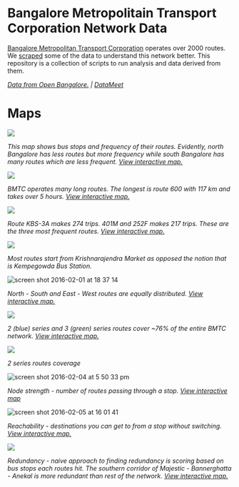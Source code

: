 Bangalore Metropolitain Transport Corporation Network Data
====

[Bangalore Metropolitan Transport Corporation](https://en.wikipedia.org/wiki/Bangalore_Metropolitan_Transport_Corporation) operates over 2000 routes. We [scraped](https://github.com/openbangalore/bmtc) some of the data to understand this network better.
This repository is a collection of scripts to run analysis and data derived from them.

*[Data from Open Bangalore.](http://openbangalore.org/) | [DataMeet](http://datameet.org/)*

Maps
====

![](https://cloud.githubusercontent.com/assets/371666/12720005/69b1df2c-c91e-11e5-8e7f-b3c26bfc939d.png)

*This map shows bus stops and frequency of their routes. Evidently, north Bangalore has less routes but more frequency while south Bangalore has many routes which are less frequent. [View interactive map.](https://www.mapbox.com/bites/00212/)*

![](https://cloud.githubusercontent.com/assets/371666/12720007/6c6d93e6-c91e-11e5-95b5-b42ba20a2702.png)

*BMTC operates many long routes. The longest is route 600 with 117 km and takes over 5 hours. [View interactive map.](https://api.mapbox.com/styles/v1/geohacker/cik0utr150130bfm2jjfto236.html?title=true&access_token=pk.eyJ1IjoiZ2VvaGFja2VyIiwiYSI6ImFIN0hENW8ifQ.GGpH9gLyEg0PZf3NPQ7Vrg#10.88/12.9119/77.6292)*

![](https://cloud.githubusercontent.com/assets/371666/12865441/911404c6-ccd1-11e5-9864-14745fe96cac.png)

*Route KBS-3A makes 274 trips. 401M and 252F makes 217 trips. These are the three most frequent routes. [View interactive map.](https://api.mapbox.com/styles/v1/geohacker/cik1h9fwu017kbpm3t34v9hw3.html?title=true&access_token=pk.eyJ1IjoiZ2VvaGFja2VyIiwiYSI6ImFIN0hENW8ifQ.GGpH9gLyEg0PZf3NPQ7Vrg#12.07/12.9703/77.5287)*

![](https://cloud.githubusercontent.com/assets/371666/12720017/723352de-c91e-11e5-965a-7b512512729e.png)

*Most routes start from Krishnarajendra Market as opposed the notion that is Kempegowda Bus Station.*

![screen shot 2016-02-01 at 18 37 14](https://cloud.githubusercontent.com/assets/371666/12720023/75fb220c-c91e-11e5-9e52-7952cacc6405.png)

*North - South and East - West routes are equally distributed. [View interactive map.](https://api.mapbox.com/styles/v1/geohacker/cik2wox7a01aecakwuqhzae39.html?title=true&access_token=pk.eyJ1IjoiZ2VvaGFja2VyIiwiYSI6ImFIN0hENW8ifQ.GGpH9gLyEg0PZf3NPQ7Vrg#10/12.9862/77.5808)*

![](https://cloud.githubusercontent.com/assets/371666/12815760/4ec9a116-cb6e-11e5-8498-235cf7e628e1.png)

*2 (blue) series and 3 (green) series routes cover ~76% of the entire BMTC network. [View interactive map.](https://api.mapbox.com/styles/v1/geohacker/cik512qjx006l9um6tn14khq5.html?title=true&access_token=pk.eyJ1IjoiZ2VvaGFja2VyIiwiYSI6ImFIN0hENW8ifQ.GGpH9gLyEg0PZf3NPQ7Vrg#9.86/12.9837/77.5740)*

![](http://i.imgur.com/l6hqX9p.gif)

*2 series routes coverage*

![screen shot 2016-02-04 at 5 50 33 pm](https://cloud.githubusercontent.com/assets/371666/12845827/91a5a94c-cc2e-11e5-9a45-1c0fb69c28b3.png)

*Node strength - number of routes passing through a stop. [View interactive map](https://api.mapbox.com/styles/v1/arunasank/cik7yec2z00iv9um6nnanuexa.html?title=true&access_token=pk.eyJ1IjoiYXJ1bmFzYW5rIiwiYSI6ImRKNlNQa3MifQ.SIx-g-J1oWWlP4grTXopcg#11.01/12.9548/77.5782)*

![screen shot 2016-02-05 at 16 01 41](https://cloud.githubusercontent.com/assets/371666/12845786/54721060-cc2e-11e5-92a7-8c92b54f35b1.png)

*Reachability - destinations you can get to from a stop without switching. [View interactive map.](https://api.mapbox.com/styles/v1/geohacker/cik98dpzk0005cilxrc9fhiih.html?title=true&access_token=pk.eyJ1IjoiZ2VvaGFja2VyIiwiYSI6ImFIN0hENW8ifQ.GGpH9gLyEg0PZf3NPQ7Vrg#10.8/12.9915/77.5707)*

![](https://cloud.githubusercontent.com/assets/371666/12871945/eb837b22-cdb6-11e5-9445-e9f5c3f3371d.png)

*Redundancy - naive approach to finding redundancy is scoring based on bus stops each routes hit. The southern corridor of Majestic - Bannerghatta - Anekal is more redundant than rest of the network. [View interactive map.](https://api.mapbox.com/styles/v1/geohacker/cikcasmhz003zkqlxy5fnomod.html?title=true&access_token=pk.eyJ1IjoiZ2VvaGFja2VyIiwiYSI6ImFIN0hENW8ifQ.GGpH9gLyEg0PZf3NPQ7Vrg#9.87/12.9484/77.6028)*
